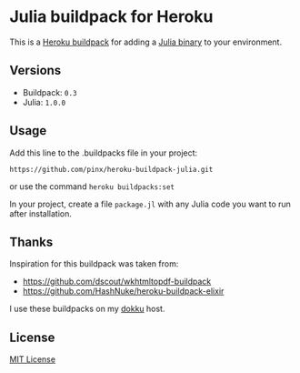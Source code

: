 # Julia buildpack for Heroku

This is a [Heroku buildpack][0] for adding a [Julia binary][1] to your environment.


## Versions

* Buildpack: `0.3`
* Julia: `1.0.0`


## Usage

Add this line to the .buildpacks file in your project:

`https://github.com/pinx/heroku-buildpack-julia.git`

or use the command `heroku buildpacks:set`

In your project, create a file `package.jl` with any
Julia code you want to run after installation.

## Thanks

Inspiration for this buildpack was taken from:

* <https://github.com/dscout/wkhtmltopdf-buildpack>
* <https://github.com/HashNuke/heroku-buildpack-elixir>

I use these buildpacks on my [dokku][2] host.


## License

[MIT License](https://github.com/pinx/heroku-buildpack-julia/blob/master/LICENSE)


[0]: http://devcenter.heroku.com/articles/buildpacks
[1]: http://julialang.org
[2]: http://dokku.viewdocs.io/dokku/

